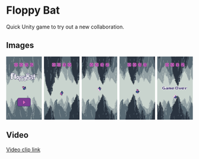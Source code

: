 # Floppy Bat

Quick Unity game to try out a new collaboration.

## Images

<div style="display: flex; justify-content: space-between;">
<img src="./Shots/Menu.jpg" alt="Menu" style="width: 19%">
<img src="./Shots/InGame1.jpg" alt="InGame1" style="width: 19%">
<img src="./Shots/InGame2.jpg" alt="InGame2" style="width: 19%">
<img src="./Shots/InGame3.jpg" alt="InGame3" style="width: 19%">
<img src="./Shots/GameOver.jpg" alt="GameOver" style="width: 19%">
</div>

## Video
<a href="https://github.com/Lumicious/floppybat/raw/refs/heads/main/Shots/Clip.mp4">Video clip link</a>

